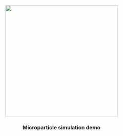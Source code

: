 <p align="center"> 
	<img width="350" src = https://github.com/Pwhsky/demo/logo/harvorsen.png?raw=true>
</p>
<h3 align = "center"> Microparticle simulation demo </h3>

